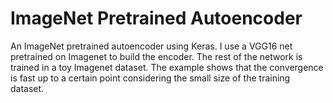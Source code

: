 # ImageNet Pretrained Autoencoder
An ImageNet pretrained autoencoder using Keras. 
I use a VGG16 net pretrained on Imagenet to build the encoder. The rest of the network is trained in a toy Imagenet dataset.
The example shows that the convergence is fast up to a certain point considering the small size of the training dataset.
